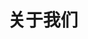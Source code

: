 ---
layout: about
title: 关于我们
locale: zh
portal:
    top_text: <em>我们</em>专注<em>音乐</em>的热情，实践着一个又一个年轻的梦想。
about:
    s1_title: <h1><em>Pri</em>ma <em>M</em>u<em>s</em>ik，是一种态度。</h1>
    s1_content: <h3>做音乐，也享受音乐。</h3>
        <p>我们做让人喜欢的音乐。被音乐感动的同时，我们也会尽情享受指间音符律动的幸福。
        我们的动力，来自于对精湛演奏技巧的追求；来自于对实现音乐梦想的渴望；更来自于共同协作的美妙和与你分享的满足。</p>
        <p>在Prims，没有曲高和寡的音乐概念，也没有急管繁弦的音节旋律，只有一群懂音乐且快乐的音乐人。</p>
        <h3>好的音乐，需要专业的素养。</h3>
        <p>好音乐的诞生不是偶然的。有时我们会为了一个节奏而反复不断的练习，有时我们会为了一个音高的分歧而争论不休，
        有时我们也会为了一个特有的音色而冥思苦想。我们精益求精，尽一切可能创作真正富有生命力的旋律，来感染更多的人。</p>
        <p>严谨，是我们对专业的要求，也是Prims精神的体现。</p>
        <h3>音乐，是生活的传承。</h3>
        <p>音乐与我们的生活息息相关。汽车转向灯发出的规律的节奏，咖啡馆里翻阅报纸时整齐的声响，还有广场上整点悠扬的钟声。
        身在其中的我们，都是音乐的一部分，都是这个“城市交响曲”的演奏者。</p>
        <p>音乐是抽象的，但又是最能使人产生共鸣的。它不像文字那么直白，也不像影像那么具体。它宛如幽蓝的小溪，轻轻地流入我们心里，给我们以慰籍。
        有时它更像一盏明亮的夜灯，照亮我们前进的方向。</p>
        <p>在Prims，我们不仅重视对自身的提高，更致力于对音乐艺术文化的传承，只因我们真的在乎。</p>
    s2_title: <h1>我们的音乐</h1>
    s2_content: <p>创立Prims之初，我们并没有非常明确的目标，也没有局限于某种固定的音乐形式。我们只想尝试做一些“不一样”的音乐。
        我们每个人都有着不同的经历，不同的文化背景。这种差异恰巧是一种得天独厚的财富，使我们有机会在摩擦与融合之间寻找一条属于我们自己的路。
        我们不想对音乐做定义，也不想排斥任何一种音乐形式，于是“结合”成为了我们音乐的核心。</p>
        <p>我们有西方音乐的专业背景，又有东方传统的民族情怀。摈着对音乐的理解与执着，我们开始尝试创作。
        比如将《茉莉花》、<a href="/zh/work/001-saima"><em>《赛马》</em></a>
        等中国传统曲目采用西洋乐器来演奏，再把<a href="/zh/work/002-libertango"><em>《Libertango》</em></a>、
        《TicoTico》等一些耳熟能详的西方名曲加入东方元素来演绎。于是这种以中西结合为特色的作品就这样悄然诞生。
        当然，这只是一个开始。我们一直在不断的尝试与创新，往后我们还将带来更多“不一样”的作品与大家分享。</p>
        <p>其实这种“结合”并非一种全新的音乐形式。在中国，越来越多的作曲家在创作新作品时，都把西方的音乐元素融入到中国的音乐之中。
        比如著名的作曲家、指挥家<a href="//zh.wikipedia.org/wiki/%E8%B0%AD%E7%9B%BE" target="_blank"><em>谭盾</em></a>先生，
        中央音乐学院作曲系副主任<a href="//zh.wikipedia.org/wiki/%E5%8F%B6%E5%B0%8F%E7%BA%B2" target="_blank"><em>叶小钢</em></a>教授。
        他们的作品凝聚了中西方音乐文化的特征，再加以现代的演绎手法，将其独特的旋律及韵味展现给大家。
        这在某种程度上启发了我们创作的灵感，同时也鼓舞着我们继续坚持做更好的音乐。</p>
    s3_title: <h1>慕尼黑</h1>
    s3_content: <p>对一个专业的音乐人而言，维也纳、巴黎、纽约、慕尼黑、伦敦、莫斯科等城市的名字，绝对是心生向往的。</p>
        <p>慕尼黑，紧挨着莫扎特的故乡萨尔茨堡。它在古典音乐的地图上，绝对是一个重量级的名字。在慕尼黑这样一个多元化的城市，
        无论是古典、现代、爵士、还是民乐，每天都在不断的上演。这里有举世闻名的慕尼黑爱乐乐团，巴伐利亚广播交响乐团，以及巴伐利亚国家歌剧院。
        在每年的夏季，这里都会举行慕尼黑歌剧节。在短短的35天内，一口气上演20部不同的歌剧，每年都会吸引来自全世界各地的音乐爱好者。
        除此之外，慕尼黑的大街小巷，教堂或者城堡，处处都充满着音乐的回响。音乐早已成为慕尼黑人们日常生活的一部分。</p>
        <p>正因为慕尼黑是个如此多元化且富有包容性的城市，我们才选择在这里成立Prims音乐工作室。我们相信，在这里我们会遇到更多和我们一样热爱音乐的人。
        我们一起努力，打造一片属于我们自己的天地。</p>
---